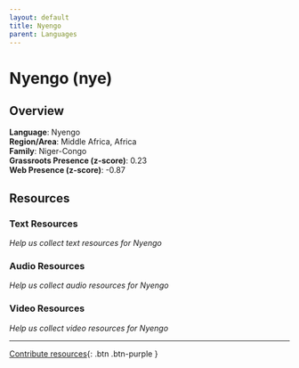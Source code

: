 ```yaml
---
layout: default
title: Nyengo
parent: Languages
---
```


# Nyengo (nye)

## Overview

**Language**: Nyengo  
**Region/Area**: Middle Africa, Africa  
**Family**: Niger-Congo  
**Grassroots Presence (z-score)**: 0.23  
**Web Presence (z-score)**: -0.87  

## Resources

### Text Resources
*Help us collect text resources for Nyengo*

### Audio Resources
*Help us collect audio resources for Nyengo*

### Video Resources
*Help us collect video resources for Nyengo*

---

[Contribute resources](https://forms.office.com/e/1SfLJx3u1r){: .btn .btn-purple }
